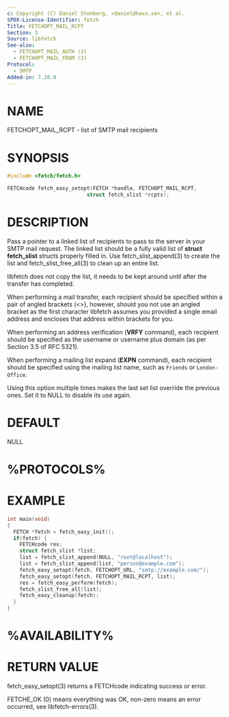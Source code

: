 ```yaml
---
c: Copyright (C) Daniel Stenberg, <daniel@haxx.se>, et al.
SPDX-License-Identifier: fetch
Title: FETCHOPT_MAIL_RCPT
Section: 3
Source: libfetch
See-also:
  - FETCHOPT_MAIL_AUTH (3)
  - FETCHOPT_MAIL_FROM (3)
Protocol:
  - SMTP
Added-in: 7.20.0
---
```


# NAME

FETCHOPT_MAIL_RCPT - list of SMTP mail recipients

# SYNOPSIS

~~~c
#include <fetch/fetch.h>

FETCHcode fetch_easy_setopt(FETCH *handle, FETCHOPT_MAIL_RCPT,
                          struct fetch_slist *rcpts);
~~~

# DESCRIPTION

Pass a pointer to a linked list of recipients to pass to the server in your
SMTP mail request. The linked list should be a fully valid list of
**struct fetch_slist** structs properly filled in. Use fetch_slist_append(3) to
create the list and fetch_slist_free_all(3) to clean up an entire list.

libfetch does not copy the list, it needs to be kept around until after the
transfer has completed.

When performing a mail transfer, each recipient should be specified within a
pair of angled brackets (\<\>), however, should you not use an angled bracket
as the first character libfetch assumes you provided a single email address and
encloses that address within brackets for you.

When performing an address verification (**VRFY** command), each recipient
should be specified as the username or username plus domain (as per Section
3.5 of RFC 5321).

When performing a mailing list expand (**EXPN** command), each recipient
should be specified using the mailing list name, such as `Friends` or
`London-Office`.

Using this option multiple times makes the last set list override the previous
ones. Set it to NULL to disable its use again.

# DEFAULT

NULL

# %PROTOCOLS%

# EXAMPLE

~~~c
int main(void)
{
  FETCH *fetch = fetch_easy_init();
  if(fetch) {
    FETCHcode res;
    struct fetch_slist *list;
    list = fetch_slist_append(NULL, "root@localhost");
    list = fetch_slist_append(list, "person@example.com");
    fetch_easy_setopt(fetch, FETCHOPT_URL, "smtp://example.com/");
    fetch_easy_setopt(fetch, FETCHOPT_MAIL_RCPT, list);
    res = fetch_easy_perform(fetch);
    fetch_slist_free_all(list);
    fetch_easy_cleanup(fetch);
  }
}
~~~

# %AVAILABILITY%

# RETURN VALUE

fetch_easy_setopt(3) returns a FETCHcode indicating success or error.

FETCHE_OK (0) means everything was OK, non-zero means an error occurred, see
libfetch-errors(3).
